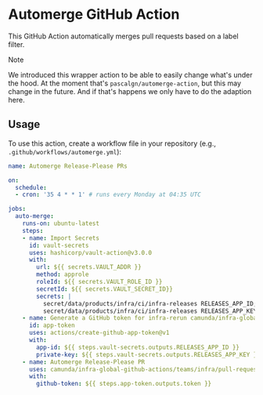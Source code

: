 # Automerge GitHub Action

This GitHub Action automatically merges pull requests based on a label filter.

> [!NOTE]
> We introduced this wrapper action to be able to easily change what's under the hood.
> At the moment that's `pascalgn/automerge-action`, but this may change in the future.
> And if that's happens we only have to do the adaption here.

## Usage

To use this action, create a workflow file in your repository (e.g., `.github/workflows/automerge.yml`):

```yaml
name: Automerge Release-Please PRs

on:
  schedule:
  - cron: '35 4 * * 1' # runs every Monday at 04:35 UTC

jobs:
  auto-merge:
    runs-on: ubuntu-latest
    steps:
    - name: Import Secrets
      id: vault-secrets
      uses: hashicorp/vault-action@v3.0.0
      with:
        url: ${{ secrets.VAULT_ADDR }}
        method: approle
        roleId: ${{ secrets.VAULT_ROLE_ID }}
        secretId: ${{ secrets.VAULT_SECRET_ID}}
        secrets: |
          secret/data/products/infra/ci/infra-releases RELEASES_APP_ID;
          secret/data/products/infra/ci/infra-releases RELEASES_APP_KEY;
    - name: Generate a GitHub token for infra-rerun camunda/infra-global-github-actions
      id: app-token
      uses: actions/create-github-app-token@v1
      with:
        app-id: ${{ steps.vault-secrets.outputs.RELEASES_APP_ID }}
        private-key: ${{ steps.vault-secrets.outputs.RELEASES_APP_KEY }}
    - name: Automerge Release-Please PR
      uses: camunda/infra-global-github-actions/teams/infra/pull-request/automerge@main
      with:
        github-token: ${{ steps.app-token.outputs.token }}
```
